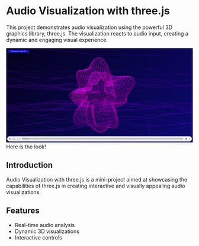 # Audio Visualization with three.js

This project demonstrates audio visualization using the powerful 3D graphics library, three.js. The visualization reacts to audio input, creating a dynamic and engaging visual experience.

![Audio Visualization](a.png)
Here is the look!



## Introduction
Audio Visualization with three.js is a mini-project aimed at showcasing the capabilities of three.js in creating interactive and visually appealing audio visualizations.

## Features
- Real-time audio analysis
- Dynamic 3D visualizations
- Interactive controls


